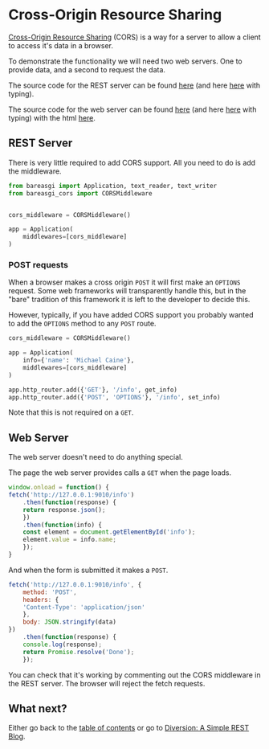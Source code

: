 # Cross-Origin Resource Sharing

[Cross-Origin Resource Sharing](https://developer.mozilla.org/en-US/docs/Web/HTTP/CORS)
(CORS) is a way for a server to allow a client to access it's data in a browser.

To demonstrate the functionality we will need two web servers. One to provide
data, and a second to request the data.

The source code for the REST server can be found
[here](../examples/cors_rest_server_nt.py)
(and here [here](../examples/cors_rest_server.py) with typing).

The source code for the web server can be found
[here](../examples/cors_web_server_nt.py)
(and here [here](../examples/cors_web_server.py) with typing)
with the html
[here](../examples/cors_web_server.html).

## REST Server

There is very little required to add CORS support. All you need to do is add
the middleware.

```python
from bareasgi import Application, text_reader, text_writer
from bareasgi_cors import CORSMiddleware


cors_middleware = CORSMiddleware()

app = Application(
    middlewares=[cors_middleware]
)
```

### POST requests

When a browser makes a cross origin `POST` it will first make an `OPTIONS`
request. Some web frameworks will transparently handle this, but in the "bare"
tradition of this framework it is left to the developer to decide this.

However, typically, if you have added CORS support you probably wanted to add
the `OPTIONS` method to any `POST` route.

```python
cors_middleware = CORSMiddleware()

app = Application(
    info={'name': 'Michael Caine'},
    middlewares=[cors_middleware]
)

app.http_router.add({'GET'}, '/info', get_info)
app.http_router.add({'POST', 'OPTIONS'}, '/info', set_info)
```

Note that this is not required on a `GET`.

## Web Server

The web server doesn't need to do anything special.

The page the web server provides calls a `GET` when the page loads.
```javascript
window.onload = function() {
fetch('http://127.0.0.1:9010/info')
    .then(function(response) {
    return response.json();
    })
    .then(function(info) {
    const element = document.getElementById('info');
    element.value = info.name;
    });
}
```

And when the form is submitted it makes a `POST`.

```javascript
fetch('http://127.0.0.1:9010/info', {
    method: 'POST',
    headers: {
    'Content-Type': 'application/json'
    },
    body: JSON.stringify(data)
})
    .then(function(response) {
    console.log(response);
    return Promise.resolve('Done');
    });
```

You can check that it's working by commenting out the CORS middleware in the
REST server. The browser will reject the fetch requests.

## What next?

Either go back to the [table of contents](table-of-contents.md) or go
to [Diversion: A Simple REST Blog](../blog-rest/README.md).
